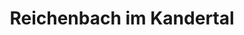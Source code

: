 ---
title: Reichenbach im Kandertal
url: /reichenbach-im-kandertal/
latitude: 46.626
longitude: 7.691
---